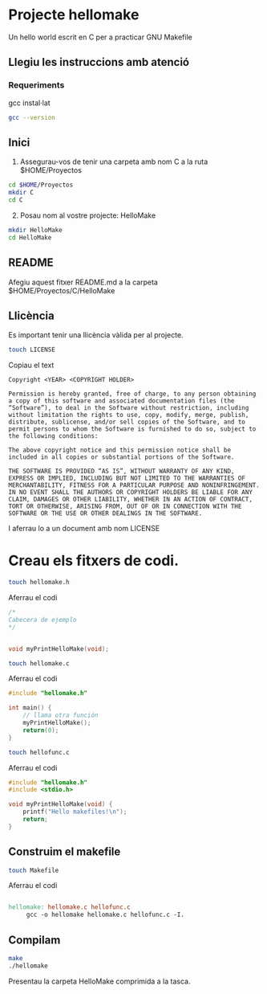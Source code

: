 # Projecte hellomake

Un hello world escrit en C per a practicar
GNU Makefile

## Llegiu les instruccions amb atenció

### Requeriments

gcc instal·lat

```bash
gcc --version

```

## Inici

1. Assegurau-vos de tenir una carpeta amb nom C a la ruta $HOME/Proyectos

```bash
cd $HOME/Proyectos
mkdir C
cd C
```

2. Posau nom al vostre projecte: HelloMake

```bash
mkdir HelloMake
cd HelloMake
```


## README

Afegiu aquest fitxer README.md a la carpeta $HOME/Proyectos/C/HelloMake


## Llicència

Es important tenir una llicència vàlida per al projecte. 

```bash
touch LICENSE
```


Copiau el text


```
Copyright <YEAR> <COPYRIGHT HOLDER>

Permission is hereby granted, free of charge, to any person obtaining a copy of this software and associated documentation files (the “Software”), to deal in the Software without restriction, including without limitation the rights to use, copy, modify, merge, publish, distribute, sublicense, and/or sell copies of the Software, and to permit persons to whom the Software is furnished to do so, subject to the following conditions:

The above copyright notice and this permission notice shall be included in all copies or substantial portions of the Software.

THE SOFTWARE IS PROVIDED “AS IS”, WITHOUT WARRANTY OF ANY KIND, EXPRESS OR IMPLIED, INCLUDING BUT NOT LIMITED TO THE WARRANTIES OF MERCHANTABILITY, FITNESS FOR A PARTICULAR PURPOSE AND NONINFRINGEMENT. IN NO EVENT SHALL THE AUTHORS OR COPYRIGHT HOLDERS BE LIABLE FOR ANY CLAIM, DAMAGES OR OTHER LIABILITY, WHETHER IN AN ACTION OF CONTRACT, TORT OR OTHERWISE, ARISING FROM, OUT OF OR IN CONNECTION WITH THE SOFTWARE OR THE USE OR OTHER DEALINGS IN THE SOFTWARE.
```

I aferrau lo a un document amb nom LICENSE

# Creau els fitxers de codi.


```bash
touch hellomake.h
```
Aferrau el codi

```C
/* 
Cabecera de ejemplo
*/


void myPrintHelloMake(void);
```



```bash
touch hellomake.c
```
Aferrau el codi

```C
#include "hellomake.h"

int main() {
    // llama otra función
    myPrintHelloMake();
    return(0);
}


```


```bash
touch hellofunc.c
```

Aferrau el codi

```C
#include "hellomake.h"
#include <stdio.h>

void myPrintHelloMake(void) {
    printf("Hello makefiles!\n");
    return;
}

```

## Construim el makefile


```bash
touch Makefile
```

Aferrau el codi

```Makefile

hellomake: hellomake.c hellofunc.c
     gcc -o hellomake hellomake.c hellofunc.c -I.


```

## Compilam

```bash
make
./hellomake
```

Presentau la carpeta HelloMake comprimida a la tasca.
